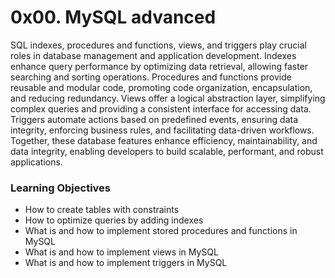 # 0x00. MySQL advanced

SQL indexes, procedures and functions, views, and triggers play crucial roles in database management and application development. Indexes enhance query performance by optimizing data retrieval, allowing faster searching and sorting operations. Procedures and functions provide reusable and modular code, promoting code organization, encapsulation, and reducing redundancy. Views offer a logical abstraction layer, simplifying complex queries and providing a consistent interface for accessing data. Triggers automate actions based on predefined events, ensuring data integrity, enforcing business rules, and facilitating data-driven workflows. Together, these database features enhance efficiency, maintainability, and data integrity, enabling developers to build scalable, performant, and robust applications.

### Learning Objectives

- How to create tables with constraints
- How to optimize queries by adding indexes
- What is and how to implement stored procedures and functions in MySQL
- What is and how to implement views in MySQL
- What is and how to implement triggers in MySQL

